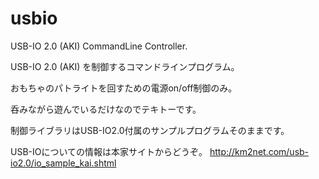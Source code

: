 usbio
=====

USB-IO 2.0 (AKI) CommandLine Controller.


USB-IO 2.0 (AKI) を制御するコマンドラインプログラム。

おもちゃのパトライトを回すための電源on/off制御のみ。

呑みながら遊んでいるだけなのでテキトーです。

制御ライブラリはUSB-IO2.0付属のサンプルプログラムそのままです。

USB-IOについての情報は本家サイトからどうぞ。
http://km2net.com/usb-io2.0/io_sample_kai.shtml
